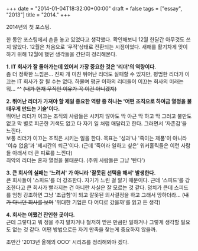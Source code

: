 +++
date = "2014-01-04T18:32:00+00:00"
draft = false
tags = ["essay", "2013"]
title = "2014."
+++
<p>2014년의 첫 포스팅.</p>
<p>한 동안 포스팅에서 손을 놓고 있었다고 생각했다. 확인해보니 12월 한달간 아무것도 쓰지 않았다. 12월은 처음으로 '무직'상태로 전환되는 시점이었다. 새해를 활기차게 맞이하기 위해 12월에 했던 생각들을 간단히 정리해본다.</p>
<p><strong>1. IT 회사가 잘 돌아가는데 있어서 가장 중요한 것은 '리더'의 역량이다.</strong><br />좀 더 정확한 느낌은... 진짜 개 미친 뛰어난 리더도 실패할 수 있지만, 평범한 리더가 이끄는 IT 회사가 잘 될 수는 없다. 하물며 평균 이하의 리더들이 이끄는 회사의 미래는 뭐... ^^ <strike>(내가 현재 무직인 이유가 꼭 이건 아니겠지)</strike></p>
<p><strong>2. 뛰어난 리더가 가져야 할 제일 중요한 역량 중 하나는 '어떤 조직으로 하여금 열정을 불태우게 만드는 기술'이다.</strong><br />뛰어난 리더가 이끄는 조직의 사람들은 시키지 않아도 막 야근 막 하고 막 그러고 불만도 없고 막 별로 피곤한 기색도 없고 다 자기 일 처럼 매달리고 한다. 그러면서 '자존감'을 느낀다.<br />보통 리더가 이끄는 조직은 시키는 일을 한다. 목표는 '성과'나 '죽이는 제품'이 아니라 '이슈 없음'과 '제시간의 퇴근'이다. (근데 '죽어라 일하고 싶은' 워커홀릭들은 이런 사람들 아래서 더 큰 피로를 느낀다)<br />최악의 리더는 혼자 열정을 불태운다. (주위 사람들은 그냥 '탄다')</p>
<p><strong>3. 큰 회사의 실패는 '느려서' 가 아니라 '잘못된 선택을 해서' 발생한다.</strong><br />큰 회사들이 '스피드'를 더 강조한다. 자기가 느린 걸 알기 때문이다. 근데 '스피드'를 강조한다고 큰 회사가 빨라지는 건 아니란 사실은 잘 모르는 것 같다. 덩치가 큰데 스피드를 엄청 강조하면 그냥 '조급함'이 되고 잘못된 의사결정을 하고 그래서 망하더라... (<strike>내가 다니던 회사를 보며</strike> '위대한 기업은 다 어디로 갔을까'를 읽고 든 생각)</p>
<p><strong>4. 회사는 어쨌건 잔인한 곳이다.</strong><br />근데 그렇다고 뭐 정을 주지 말자거나 철저히 받은 만큼만 일하거나 그렇게 생각할 필요도 없는 것 같다. 어떤 방법으로든 자기 만족을 찾는게 중요하지 않을까.</p>
<p>조만간 '2013년 올해의 OOO' 시리즈를 정리해봐야 겠다.</p>